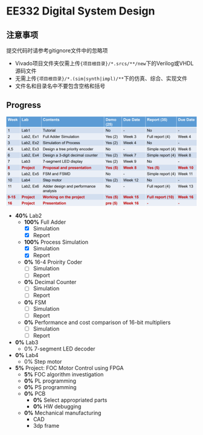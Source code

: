 # EE332 Digital System Design

## 注意事项

提交代码时请参考gitignore文件中的忽略项
- Vivado项目文件夹仅需上传`{项目根目录}/*.srcs/**/new`下的Verilog或VHDL源码文件
- 无需上传`{项目根目录}/*.(sim|synth|impl)/**`下的仿真、综合、实现文件
- 文件名和目录名中不要包含空格和括号

## Progress

![Progress_Table](README.assets/image.png)

- **40%** Lab2
  - **100%** Full Adder
    - [x] Simulation
    - [x] Report
  - **100%** Process Simulation
    - [x] Simulation
    - [x] Report
  - **0%** 16-4 Proirity Coder
    - [ ] Simulation
    - [ ] Report
  - **0%** Decimal Counter
    - [ ] Simulation
    - [ ] Report
  - **0%** FSM
    - [ ] Simulation
    - [ ] Report
  - **0%** Performance and cost comparison of 16-bit multipliers
    - [ ] Simulation
    - [ ] Report
- **0%** Lab3
  - 0% 7-segment LED decoder
- **0%** Lab4
  - 0% Step motor
- **5%** Project: FOC Motor Control using FPGA
  - **5%** FOC algorithm investigation
  - **0%** PL programming
  - **0%** PS programming
  - **0%** PCB
    - **0%** Select appropriated parts
    - **0%** HW debugging
  - **0%** Mechanical manufacturing
    - CAD
    - 3dp frame
